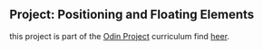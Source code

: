 ## Project: Positioning and Floating Elements

this project is part of the [Odin Project](https://www.theodinproject.com/) curriculum find [heer](https://www.theodinproject.com/paths/full-stack-ruby-on-rails/courses/html-and-css/lessons/positioning-and-floating-elements).